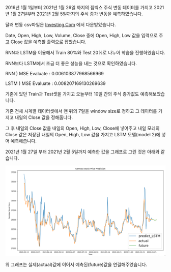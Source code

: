 2016년 1월 1일부터 2021년 1월 26일 까지의 젬벡스 주식 변동 데이터를 가지고 2021년 1월 27일부터 2021년 2월 5일까지의 주식 종가 변동을 예측하였습니다.

달러 변동 csv파일은 [Investing.Com](https://kr.investing.com/equities/gemvax-kael-co-ltd) 에서 다운받았습니다.

Date, Open, High, Low, Volume, Close 중에 Open, High, Low 값을 입력으로 주고 Close 값을 예측할 출력으로 잡았습니다.

RNN과 LSTM을 이용해서 Train 80%와 Test 20%로 나누어 학습을 진행하였습니다.

RNN보다 LSTM에서 조금 더 좋은 성능을 내는 것으로 확인하였습니다.

RNN ) MSE Evaluate : 0.006103877968566969

LSTM ) MSE Evaluate : 0.008207169130269639

기존에 있던 Train과 Test셋을 가지고 오늘부터 10일 간의 주식 종가값도 예측해보았습니다.

기존 전체 시계열 데이터셋에서 맨 뒤의 7일을 window size로 정하고 그 데이터를 가지고 내일의 Close 값을 정해줍니다.

그 후 내일의 Close 값을 내일의 Open, High, Low, Close에 넣어주고 내일 모레의 Close 값은 저장된 내일의 Open, High, Low 값을 가지고 LSTM 모델(model 2)에 넣어 예측해줍니다.

2021년 1월 27일 부터 2021년 2월 5일까지 예측한 값을 그래프로 그린 것은 아래와 같습니다.

![젬벡스](https://github.com/17011813/GemVax-Prediction/blob/main/2.PNG)

위 그래프는 실제(actual)값에 이어서 예측된(future)값을 연결해주었습니다.
